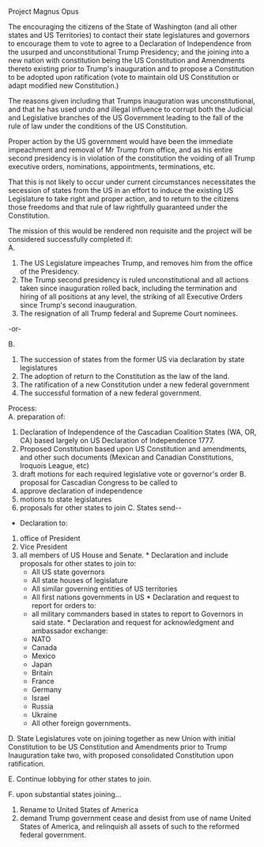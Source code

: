 Project Magnus Opus

The encouraging the citizens of the State of Washington (and all other states and US Territories) to contact their state legislatures and governors to encourage them to vote to agree to a Declaration of Independence from the usurped and unconstitutional Trump Presidency; and the joining into a new nation with constitution being the US Constitution and Amendments thereto existing prior to Trump's inauguration and to propose a Constitution to be adopted upon ratification (vote to maintain old US Constitution or adapt modified new Constitution.)

The reasons given including that Trumps inauguration was unconstitutional, and that he has used undo  and illegal influence to corrupt both the Judicial and Legislative branches of the US Government leading to the fall of the rule of law under the conditions of the US Constitution.

Proper action by the US government would have been the immediate impeachment and removal of Mr Trump from office, and as his entire second presidency is in violation of the constitution the voiding of all Trump executive orders, nominations, appointments, terminations, etc.

That this is not likely to occur under current circumstances necessitates the secession of states from the US in an effort to induce the existing US Legislature to take right and proper action, and to return to the citizens those freedoms and that rule of law rightfully guaranteed under the Constitution.

The mission of this would be rendered non requisite and the project will be considered successfully completed if:  
A.  
  1. The US Legislature impeaches Trump, and removes him from the office of the Presidency.
  2. The Trump second presidency is ruled unconstitutional and all actions taken since inauguration rolled back, including the termination and hiring of all positions at any level, the striking of all Executive Orders since Trump's second inauguration.
  3. The resignation of all Trump federal and Supreme Court nominees.
	
-or-

B.
  1. The succession of states from the former US via declaration by state legislatures
  2. The adoption of return to the Constitution as the law of the land.
  3. The ratification of a new Constitution under a new federal government
  4. The successful formation of a new federal government.
	
Process:  
A. preparation of:  
  1. Declaration of Independence of the Cascadian Coalition States (WA, OR, CA) based largely on US Declaration of Independence 1777.
  2. Proposed Constitution based upon US Constitution and amendments, and other such documents (Mexican and Canadian Constitutions, Iroquois League, etc)
  3. draft motions for each required legislative vote or governor's order
B. proposal for Cascadian Congress to be called to 
  1. approve declaration of independence
  2. motions to state legislatures
  3. proposals for other states to join
C. States send-- 
  * Declaration to:
  1. office of President
  2. Vice President
  3. all members of US House and Senate.
    * Declaration and include proposals for other states to join to:
      * All US state governors
      * All state houses of legislature
      * All similar governing entities of US territories
      * All first nations governments in US
    * Declaration and request to report for orders to:
      * all military commanders based in states to report to Governors in said state.
    * Declaration and request for acknowledgment and ambassador exchange:
      * NATO
      * Canada
      * Mexico
      * Japan
      * Britain
      * France
      * Germany
      * Israel
      * Russia
      * Ukraine
      * All other foreign governments.
	
	
D. State Legislatures vote on joining together as new  Union with initial Constitution to be US Constitution and Amendments prior to Trump Inauguration take two, with proposed consolidated Constitution upon ratification.
	
E. Continue lobbying for other states to join.

F. upon substantial states joining...
  1. Rename to United States of America
  2. demand Trump government cease and desist from use of name United States of America, and relinquish all assets of such to the reformed federal government.

